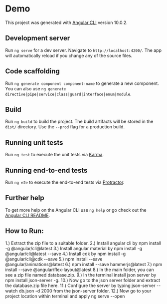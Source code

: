 # Demo

This project was generated with [Angular CLI](https://github.com/angular/angular-cli) version 10.0.2.

## Development server

Run `ng serve` for a dev server. Navigate to `http://localhost:4200/`. The app will automatically reload if you change any of the source files.

## Code scaffolding

Run `ng generate component component-name` to generate a new component. You can also use `ng generate directive|pipe|service|class|guard|interface|enum|module`.

## Build

Run `ng build` to build the project. The build artifacts will be stored in the `dist/` directory. Use the `--prod` flag for a production build.

## Running unit tests

Run `ng test` to execute the unit tests via [Karma](https://karma-runner.github.io).

## Running end-to-end tests

Run `ng e2e` to execute the end-to-end tests via [Protractor](http://www.protractortest.org/).

## Further help

To get more help on the Angular CLI use `ng help` or go check out the [Angular CLI README](https://github.com/angular/angular-cli/blob/master/README.md).


## How to Run:
1.) Extract the zip file to a suitable folder.
2.) Install angular cli by npm install -g @angular/cli@latest
3.) Install angular material by npm install -g @angular/cli@latest --save
4.) Install cdk by npm install -g @angular/cli@cdk --save
5.) npm install --save @angular/animations@latest
6.) npm install --save hammerjs@latest
7.) npm install --save @angular/flex-layout@latest 
8.) In the main folder, you can see a zip file named database.zip.
9.) In the terminal install json server by npm install json-server -g.
10.) Now go to the json server folder and extract the database.zip file here.
11.) Configure the server by typing json-server --watch db.json -d 2000 from the json-server folder.
12.) Now go to your project location within terminal and apply ng serve --open	
